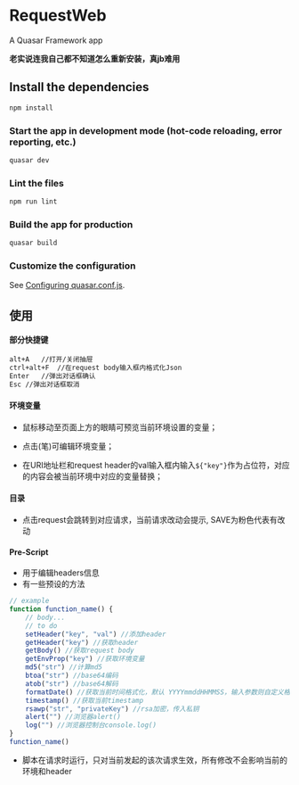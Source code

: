 # RequestWeb

A Quasar Framework app

**老实说连我自己都不知道怎么重新安装，真jb难用**
## Install the dependencies
```bash
npm install
```

### Start the app in development mode (hot-code reloading, error reporting, etc.)
```bash
quasar dev
```

### Lint the files
```bash
npm run lint
```

### Build the app for production
```bash
quasar build
```

### Customize the configuration
See [Configuring quasar.conf.js](https://quasar.dev/quasar-cli/quasar-conf-js).



## 使用

#### 部分快捷键

```bash
alt+A	//打开/关闭抽屉
ctrl+alt+F	//在request body输入框内格式化Json
Enter	//弹出对话框确认
Esc	//弹出对话框取消
```



#### 环境变量

- 鼠标移动至页面上方的眼睛可预览当前环境设置的变量；

- 点击(笔)可编辑环境变量；
- 在URI地址栏和request header的val输入框内输入```${"key"}```作为占位符，对应的内容会被当前环境中对应的变量替换；



#### 目录

- 点击request会跳转到对应请求，当前请求改动会提示, SAVE为粉色代表有改动



#### Pre-Script

- 用于编辑headers信息
- 有一些预设的方法

```javascript
// example
function function_name() {
  	// body...
  	// to do
    setHeader("key", "val") //添加header
    getHeader("key") //获取header
    getBody() //获取request body
    getEnvProp("key") //获取环境变量
    md5("str") //计算md5
    btoa("str") //base64编码
    atob("str") //base64解码
    formatDate() //获取当前时间格式化，默认 YYYYmmddHHMMSS，输入参数则自定义格式化
    timestamp() //获取当前timestamp
    rsawp("str", "privateKey") //rsa加密，传入私钥
    alert("") //浏览器alert()
    log("") //浏览器控制台console.log()
}
function_name()
```

- 脚本在请求时运行，只对当前发起的该次请求生效，所有修改不会影响当前的环境和header
